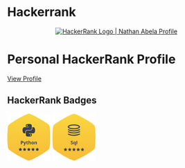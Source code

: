 # Hackerrank

<p align="center">
    <a href="https://www.hackerrank.com/nathanabela7">
        <img alt="HackerRank Logo | Nathan Abela Profile" src="https://hrcdn.net/fcore/assets/brand/typemark_60x200-7435b42d20.svg" >
    </a>
</p>

# Personal HackerRank Profile


[View Profile](https://www.hackerrank.com/20ecom133prabak1)

## HackerRank Badges

![Python](/python_5_star.png)
![SQL](/sql_5_star.png)
